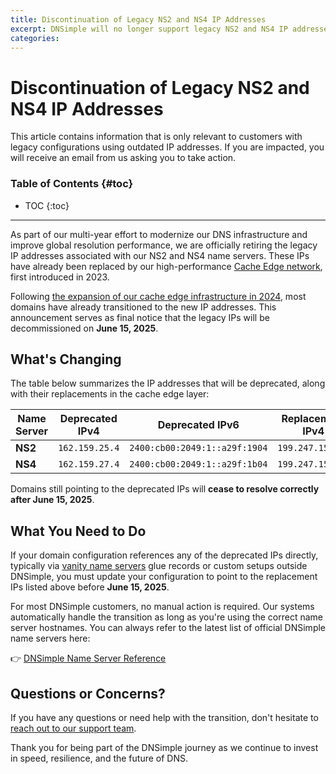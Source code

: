 ```yaml
---
title: Discontinuation of Legacy NS2 and NS4 IP Addresses
excerpt: DNSimple will no longer support legacy NS2 and NS4 IP addresses starting June 15, 2025. Affected customers will be notified via email.
categories:
---
```


# Discontinuation of Legacy NS2 and NS4 IP Addresses

<info>
This article contains information that is only relevant to customers with legacy configurations using outdated IP addresses. If you are impacted, you will receive an email from us asking you to take action.
</info>

### Table of Contents {#toc}

* TOC
{:toc}

---

As part of our multi-year effort to modernize our DNS infrastructure and improve global resolution performance, we are officially retiring the legacy IP addresses associated with our NS2 and NS4 name servers. These IPs have already been replaced by our high-performance [Cache Edge network](https://blog.dnsimple.com/2023/03/cache-edge-layer/), first introduced in 2023.

Following [the expansion of our cache edge infrastructure in 2024](https://blog.dnsimple.com/2024/10/expanding-cache-edge-network/), most domains have already transitioned to the new IP addresses. This announcement serves as final notice that the legacy IPs will be decommissioned on **June 15, 2025**.

## What's Changing

The table below summarizes the IP addresses that will be deprecated, along with their replacements in the cache edge layer:

| Name Server | Deprecated IPv4 | Deprecated IPv6 | Replacement IPv4 | Replacement IPv6 |
|-------------|------------------|------------------|-------------------|-------------------|
| **NS2**     | `162.159.25.4`   | `2400:cb00:2049:1::a29f:1904` | `199.247.153.53`   | `2620:111:8005::53` |
| **NS4**     | `162.159.27.4`   | `2400:cb00:2049:1::a29f:1b04` | `199.247.155.53`   | `2620:111:8007::53` |

Domains still pointing to the deprecated IPs will **cease to resolve correctly after June 15, 2025**.

## What You Need to Do

If your domain configuration references any of the deprecated IPs directly, typically via [vanity name servers](https://support.dnsimple.com/articles/vanity-nameservers/) glue records or custom setups outside DNSimple, you must update your configuration to point to the replacement IPs listed above before **June 15, 2025**.

For most DNSimple customers, no manual action is required. Our systems automatically handle the transition as long as you're using the correct name server hostnames. You can always refer to the latest list of official DNSimple name servers here:

👉 [DNSimple Name Server Reference](https://support.dnsimple.com/articles/dnsimple-nameservers/)

## Questions or Concerns?

If you have any questions or need help with the transition, don't hesitate to [reach out to our support team](https://support.dnsimple.com/).

Thank you for being part of the DNSimple journey as we continue to invest in speed, resilience, and the future of DNS.

